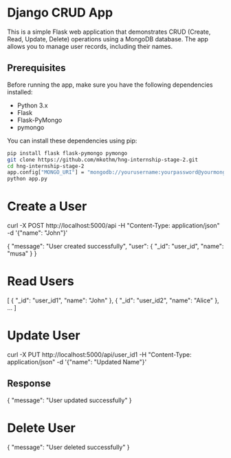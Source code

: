 # Django CRUD App

This is a simple Flask web application that demonstrates CRUD (Create, Read, Update, Delete) operations using a MongoDB database. The app allows you to manage user records, including their names.

## Prerequisites

Before running the app, make sure you have the following dependencies installed:

- Python 3.x
- Flask
- Flask-PyMongo
- pymongo

You can install these dependencies using pip:

```bash
pip install flask flask-pymongo pymongo
git clone https://github.com/mkothm/hng-internship-stage-2.git
cd hng-internship-stage-2
app.config["MONGO_URI"] = "mongodb://yourusername:yourpassword@yourmongodbhost/yourdatabasename"
python app.py
```
# Create a User
curl -X POST http://localhost:5000/api -H "Content-Type: application/json" -d '{"name": "John"}'

{
    "message": "User created successfully",
    "user": {
        "_id": "user_id",
        "name": "musa"
    }
}
# Read Users
[
    {
        "_id": "user_id1",
        "name": "John"
    },
    {
        "_id": "user_id2",
        "name": "Alice"
    },
    ...
]

# Update User
curl -X PUT http://localhost:5000/api/user_id1 -H "Content-Type: application/json" -d '{"name": "Updated Name"}'
## Response 
{
    "message": "User updated successfully"
}
# Delete User
{
    "message": "User deleted successfully"
}
